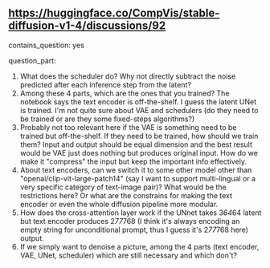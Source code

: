 ## https://huggingface.co/CompVis/stable-diffusion-v1-4/discussions/92

contains_question: yes

question_part:
1. What does the scheduler do? Why not directly subtract the noise predicted after each inference step from the latent?
2. Among these 4 parts, which are the ones that you trained? The notebook says the text encoder is off-the-shelf. I guess the latent UNet is trained. I'm not quite sure about VAE and schedulers (do they need to be trained or are they some fixed-steps algorithms?)
3. Probably not too relevant here if the VAE is something need to be trained but off-the-shelf. If they need to be trained, how should we train them? Input and output should be equal dimension and the best result would be VAE just does nothing but produces original input. How do we make it "compress" the input but keep the important info effectively.
4. About text encoders, can we switch it to some other model other than "openai/clip-vit-large-patch14" (say I want to support multi-lingual or a very specific category of text-image pair)? What would be the restrictions here? Or what are the constrains for making the text encoder or even the whole diffusion pipeline more modular.
5. How does the cross-attention layer work if the UNnet takes 3*64*64 latent but text encoder produces 2*77*768 (I think it's always encoding an empty string for unconditional prompt, thus I guess it's 2*77*768 here) output.
6. If we simply want to denoise a picture, among the 4 parts (text encoder, VAE, UNet, scheduler) which are still necessary and which don't?